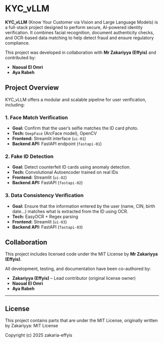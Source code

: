 # KYC_vLLM


**KYC_vLLM** (Know Your Customer via Vision and Large Language Models) is a full-stack project designed to perform secure, AI-powered identity verification. It combines facial recognition, document authenticity checks, and OCR-based data matching to help detect fraud and ensure regulatory compliance.

This project was developed in collaboration with **Mr Zakariyya (Effyis)** and contributed by:


- **Naoual El Omri**
- **Aya Rabeh**



## Project Overview

KYC_vLLM offers a modular and scalable pipeline for user verification, including:

### 1. Face Match Verification
- **Goal:** Confirm that the user’s selfie matches the ID card photo.
- **Tech:** `DeepFace` (ArcFace model), OpenCV
- **Frontend:** Streamlit interface (`ui-01`)
- **Backend API:** FastAPI endpoint (`fastapi-01`)

### 2. Fake ID Detection
- **Goal:** Detect counterfeit ID cards using anomaly detection.
- **Tech:** Convolutional Autoencoder trained on real IDs
- **Frontend:** Streamlit (`ui-02`)
- **Backend API:** FastAPI (`fastapi-02`)

### 3. Data Consistency Verification
- **Goal:** Ensure that the information entered by the user (name, CIN, birth date...) matches what is extracted from the ID using OCR.
- **Tech:** EasyOCR + Regex parsing
- **Frontend:** Streamlit (`ui-03`)
- **Backend API:** FastAPI (`fastapi-03`)

## Collaboration

This project includes licensed code under the MIT License by **Mr Zakariyya (Effyis)**.

All development, testing, and documentation have been co-authored by:

- **Zakariyya (Effyis)** – Lead contributor (original license owner)
- **Naoual El Omri**
- **Aya Rabeh**

---

## License

This project contains parts that are under the MIT License, originally written by Zakariyya:
MIT License

Copyright (c) 2025 zakaria-effyis
